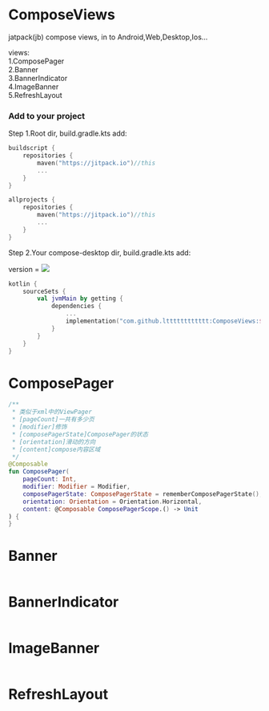 # ComposeViews

jatpack(jb) compose views, in to Android,Web,Desktop,Ios...

views:
</br>
1.ComposePager</br>
2.Banner</br>
3.BannerIndicator</br>
4.ImageBanner</br>
5.RefreshLayout

<h3>Add to your project</h3>

Step 1.Root dir, build.gradle.kts add:

```kotlin
buildscript {
    repositories {
        maven("https://jitpack.io")//this
        ...
    }
}

allprojects {
    repositories {
        maven("https://jitpack.io")//this
        ...
    }
}
```

Step 2.Your compose-desktop dir, build.gradle.kts add:

version = [![](https://jitpack.io/v/ltttttttttttt/ComposeViews.svg)](https://jitpack.io/#ltttttttttttt/ComposeViews)

```kotlin
kotlin {
    sourceSets {
        val jvmMain by getting {
            dependencies {
                ...
                implementation("com.github.ltttttttttttt:ComposeViews:$version")//this
            }
        }
    }
}
```

# ComposePager

```kotlin
/**
 * 类似于xml中的ViewPager
 * [pageCount]一共有多少页
 * [modifier]修饰
 * [composePagerState]ComposePager的状态
 * [orientation]滑动的方向
 * [content]compose内容区域
 */
@Composable
fun ComposePager(
    pageCount: Int,
    modifier: Modifier = Modifier,
    composePagerState: ComposePagerState = rememberComposePagerState(),
    orientation: Orientation = Orientation.Horizontal,
    content: @Composable ComposePagerScope.() -> Unit
) {
}
```

# Banner

```kotlin

```

# BannerIndicator

```kotlin

```

# ImageBanner

```kotlin

```

# RefreshLayout

```kotlin

```